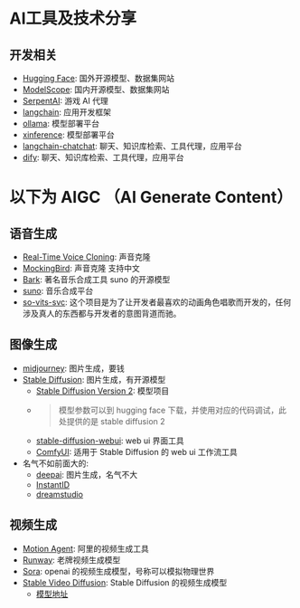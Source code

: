 # AI工具及技术分享

## 开发相关

- [Hugging Face](https://huggingface.co/): 国外开源模型、数据集网站
- [ModelScope](https://www.modelscope.cn/): 国内开源模型、数据集网站
- [SerpentAI](https://github.com/SerpentAI/SerpentAI/wiki/Home_zh_cn): 游戏 AI 代理
- [langchain](https://www.langchain.com/): 应用开发框架
- [ollama](https://ollama.com/): 模型部署平台
- [xinference](https://inference.readthedocs.io/en/latest/): 模型部署平台
- [langchain-chatchat](https://github.com/chatchat-space/Langchain-Chatchat): 聊天、知识库检索、工具代理，应用平台
- [dify](https://dify.ai/): 聊天、知识库检索、工具代理，应用平台


# 以下为 AIGC （AI Generate Content）

## 语音生成

- [Real-Time Voice Cloning](https://github.com/CorentinJ/Real-Time-Voice-Cloning): 声音克隆
- [MockingBird](https://github.com/babysor/MockingBird): 声音克隆 支持中文
- [Bark](https://github.com/suno-ai/bark): 著名音乐合成工具 suno 的开源模型
- [suno](https://suno.com/about): 音乐合成平台
- [so-vits-svc](https://github.com/svc-develop-team/so-vits-svc/blob/4.1-Stable/README_zh_CN.md): 这个项目是为了让开发者最喜欢的动画角色唱歌而开发的，任何涉及真人的东西都与开发者的意图背道而驰。

## 图像生成

- [midjourney](https://www.midjourney.com/home?callbackUrl=%2Fapp%2F): 图片生成，要钱
- [Stable Diffusion](https://stablediffusionweb.com/#demo): 图片生成，有开源模型
  - [Stable Diffusion Version 2](https://github.com/Stability-AI/stablediffusion): 模型项目
  - > 模型参数可以到 hugging face 下载，并使用对应的代码调试，此处提供的是 stable diffusion 2
  - [stable-diffusion-webui](https://github.com/AUTOMATIC1111/stable-diffusion-webui): web ui 界面工具
  - [ComfyUI](https://github.com/comfyanonymous/ComfyUI?tab=readme-ov-file#installing): 适用于 Stable Diffusion 的 web ui 工作流工具
- 名气不如前面大的:
  - [deepai](https://deepai.org/machine-learning-model/text2img): 图片生成，名气不大
  - [InstantID](https://instantid.github.io/)
  - [dreamstudio](https://dreamstudio.ai/generate)

## 视频生成

- [Motion Agent](https://github.com/modelscope/motionagent?tab=readme-ov-file): 阿里的视频生成工具
- [Runway](https://runwayml.com/research/gen-2): 老牌视频生成模型
- [Sora](https://openai.com/index/sora/): openai 的视频生成模型，号称可以模拟物理世界
- [Stable Video Diffusion](https://stability.ai/stable-video): Stable Diffusion 的视频生成模型
  - [模型地址](https://github.com/Stability-AI/generative-models)
